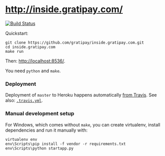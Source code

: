 # http://inside.gratipay.com/

[![Build Status](https://travis-ci.org/gratipay/inside.gratipay.com.svg)](https://travis-ci.org/gratipay/inside.gratipay.com)

Quickstart:

```
git clone https://github.com/gratipay/inside.gratipay.com.git
cd inside.gratipay.com
make run
```

Then: [http://localhost:8536/](http://localhost:8536/).

You need `python` and `make`.

### Deployment

Deployment of `master` to Heroku happens automatically [from Travis](http://docs.travis-ci.com/user/deployment/heroku/).
See also: [`.travis.yml`](https://github.com/gratipay/inside.gratipay.com/blob/master/.travis.yml).

### Manual development setup

For Windows, which comes without `make`, you can create
virtualenv, install dependencies and run it manually with:

```
virtualenv env
env\Scripts\pip install -f vendor -r requirements.txt
env\Scripts\python startapp.py
```
